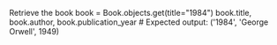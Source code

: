 Retrieve the book
book = Book.objects.get(title="1984") book.title, book.author, book.publication_year # Expected output: ('1984', 'George Orwell', 1949)
